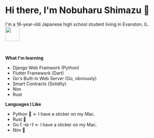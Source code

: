 # Hi there, I'm Nobuharu Shimazu 👋

I'm a 16-year-old Japanese high school student living in Evanston, IL.
<img src="https://user-images.githubusercontent.com/60306074/160750010-f3fe0b78-0090-4f61-be39-9a9ba9f29b3a.gif" width="45"> 
<!-- <img src="https://media.giphy.com/media/077i6AULCXc0FKTj9s/giphy.gif" width="45">  -->
<br>

**What I'm learning**
 - Django Web Framwork (Python)
 - Flutter Framework (Dart)
 - Go's Built-in Web Server (Go, obviously)
 - Smart Contracts (Solidity)
 - Nim
 - Rust

**Languages I Like**
 - Python 🐍  <- I have a sticker on my Mac.
 - Rust 🦀
 - Go ʕ◔ϖ◔ʔ   <- I have a sticker on my Mac.
 - Nim 👑

<!-- [![Anurag's GitHub stats](https://github-readme-stats.vercel.app/api?username=bichanna&count_private=true&show_icons=true)](https://github.com/anuraghazra/github-readme-stats) -->

<!-- [![Top Langs](https://github-readme-stats.vercel.app/api/top-langs/?username=bichanna&layout=compact)](https://github.com/anuraghazra/github-readme-stats) -->
